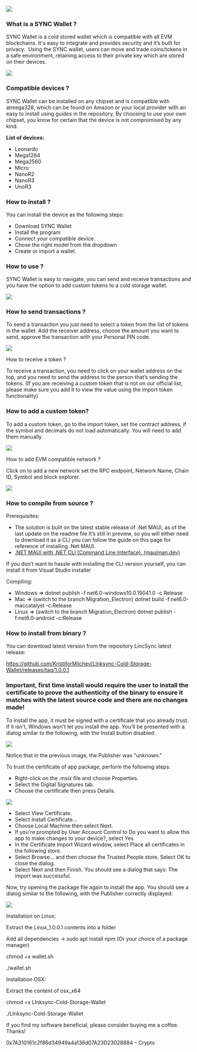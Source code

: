 ![](https://linksync.tech/wallet/0.png)

### **What is a SYNC Wallet ?**

SYNC Wallet is a cold stored wallet which is compatible with all EVM blockchains. It's easy to integrate and provides security and it’s built for privacy.  Using the SYNC wallet, users can move and trade coins/tokens in a safe environment, retaining access to their private key which are stored on their devices.   

![](https://linksync.tech/wallet/1.png)

### Compatible devices ?

SYNC Wallet can be installed on any chipset and is compatible with atmega328, which can be found on Amazon or your local provider with an easy to install using guides in the repository. By choosing to use your own chipset, you know for certain that the device is not compromised by any kind. 

**List of devices:**

*   Leonardo        
*   Mega1284        
*   Mega2560       
*   Micro  
*   NanoR2  
*   NanoR3  
*   UnoR3

### **How to install ?**

You can install the device as the following steps:   

*   Download SYNC Wallet  
*   Install the program  
*   Connect your compatible device.  
*   Chose the right model from the dropdown  
*   Create or import a wallet.

### **How to use ?**

SYNC Wallet is easy to navigate, you can send and receive transactions and you have the option to add custom tokens to a cold storage wallet.

![](https://linksync.tech/wallet/3.png)

### How to send transactions ?

To send a transaction you just need to select a token from the list of tokens in the wallet. Add the receiver address, choose the amount you want to send, approve the transaction with your Personal PIN code.   

![](https://linksync.tech/wallet/6.png)

How to receive a token ?  

To receive a transaction, you need to click on your wallet address on the top, and you need to send the address to the person that’s sending the tokens. (If you are receiving a custom token that is not on our official list, please make sure you add it to view the value using the import token functionality)    

### How to add a custom token?

To add a custom token, go to the import token, set the contract address, if the symbol and decimals do not load automatically. You will need to add them manually. 

![](https://linksync.tech/wallet/4.png)

How to add EVM compatible network ?  

Click on to add a new network set the RPC endpoint, Network Name, Chain ID, Symbol and block explorer.

![](https://linksync.tech/wallet/5.png)

### How to compile from source ?

Prerequisites:  

*   The solution is built on the latest stable release of .Net MAUI, as of the last update on the readme file It’s still in preview, so you will either need to download it as a CLI you can follow the guide on this page for reference of installing .Net MAUI. 
*   [.NET MAUI with .NET CLI (Command Line Interface). (mauiman.dev)](https://mauiman.dev/maui_cli_commandlineinterface.html)

If you don’t want to hassle with installing the CLI version yourself, you can install it from Visual Studio installer

Compiling: 

*   Windows => dotnet publish -f net6.0-windows10.0.19041.0 -c Release 
*   Mac => (switch to the branch Migration_Electron)  dotnet build -f:net6.0-maccatalyst -c:Release  
*   Linux => (switch to the branch Migration_Electron) dotnet publish -f:net6.0-android -c:Release


### How to install from binary ?

You can download latest version from the repository LincSync latest release: 

https://github.com/KristiforMilchev/LInksync-Cold-Storage-Wallet/releases/tag/1.0.0.1

### Important, first time install would require the user to install the certificate to prove the authenticity of the binary to ensure it matches with the latest source code and there are no changes made!


To install the app, it must be signed with a certificate that you already trust. If it isn't, Windows won't let you install the app. You'll be presented with a dialog similar to the following, with the Install button disabled:

![](https://docs.microsoft.com/en-us/dotnet/maui/windows/deployment/media/overview/install-untrusted.png)


Notice that in the previous image, the Publisher was "unknown."

To trust the certificate of app package, perform the following steps:

*	Right-click on the .msix file and choose Properties.
*	Select the Digital Signatures tab.
*	Choose the certificate then press Details.

![](https://docs.microsoft.com/en-us/dotnet/maui/windows/deployment/media/overview/properties-digital-signatures.png)

*	Select View Certificate.
*	Select Install Certificate...
*	Choose Local Machine then select Next.
*	If you're prompted by User Account Control to Do you want to allow this app to make changes to your device?, select Yes
*	In the Certificate Import Wizard window, select Place all certificates in the following store.
*	Select Browse... and then choose the Trusted People store. Select OK to close the dialog.
*	Select Next and then Finish. You should see a dialog that says: The import was successful.

Now, try opening the package file again to install the app. You should see a dialog similar to the following, with the Publisher correctly displayed:

![](https://docs.microsoft.com/en-us/dotnet/maui/windows/deployment/media/overview/install-trusted.png)




Installation on Linux:

Extract the Linux_1.0.0.1 contents into a folder

Add all dependencies -> sudo apt install npm  (Or your choice of a package manager)

chmod +x wallet.sh

./wallet.sh

Installation OSX:

Extract the content of osx_x64

chmod +x LInksync-Cold-Storage-Wallet

./LInksync-Cold-Storage-Wallet


If you find my software beneficial, please consider buying me a coffee. Thanks! 

0x7A310161c2f86d34949a4a136d07A23D23028884 – Crypto
